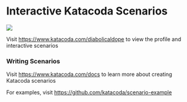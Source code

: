 # Interactive Katacoda Scenarios

[![](http://shields.katacoda.com/katacoda/diabolicaldope/count.svg)](https://www.katacoda.com/diabolicaldope "Get your profile on Katacoda.com")

Visit https://www.katacoda.com/diabolicaldope to view the profile and interactive scenarios

### Writing Scenarios
Visit https://www.katacoda.com/docs to learn more about creating Katacoda scenarios

For examples, visit https://github.com/katacoda/scenario-example
